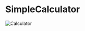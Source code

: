 # SimpleCalculator
![Calculator](https://github.com/greeshma1912/SimpleCalculator/assets/139976923/a6aafcb7-f30d-4148-8e91-660193342f36)

